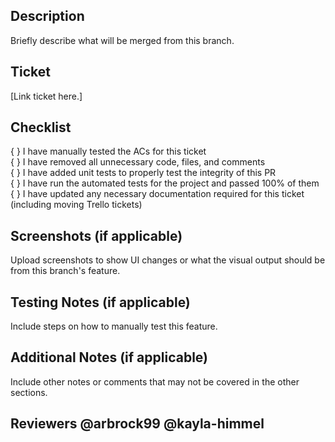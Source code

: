 ## Description
Briefly describe what will be merged from this branch.

## Ticket
[Link ticket here.]

## Checklist
{ } I have manually tested the ACs for this ticket  
{ } I have removed all unnecessary code, files, and comments  
{ } I have added unit tests to properly test the integrity of this PR  
{ } I have run the automated tests for the project and passed 100% of them  
{ } I have updated any necessary documentation required for this ticket (including moving Trello tickets)

## Screenshots (if applicable)
Upload screenshots to show UI changes or what the visual output should be from this branch's feature.

## Testing Notes (if applicable)
Include steps on how to manually test this feature.

## Additional Notes (if applicable)
Include other notes or comments that may not be covered in the other sections.

## Reviewers @arbrock99 @kayla-himmel
